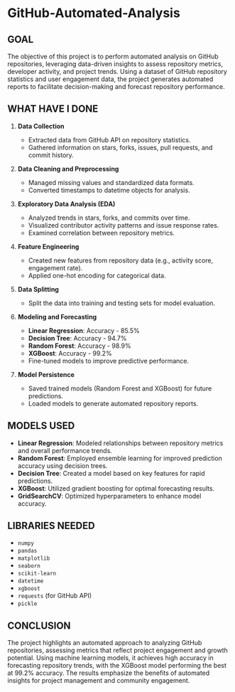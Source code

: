 # **GitHub-Automated-Analysis**

## **GOAL**

The objective of this project is to perform automated analysis on GitHub repositories, leveraging data-driven insights to assess repository metrics, developer activity, and project trends. Using a dataset of GitHub repository statistics and user engagement data, the project generates automated reports to facilitate decision-making and forecast repository performance.

## **WHAT HAVE I DONE**

1. **Data Collection**
   - Extracted data from GitHub API on repository statistics.
   - Gathered information on stars, forks, issues, pull requests, and commit history.
  
2. **Data Cleaning and Preprocessing**
   - Managed missing values and standardized data formats.
   - Converted timestamps to datetime objects for analysis.
   
3. **Exploratory Data Analysis (EDA)**
   - Analyzed trends in stars, forks, and commits over time.
   - Visualized contributor activity patterns and issue response rates.
   - Examined correlation between repository metrics.

4. **Feature Engineering**
   - Created new features from repository data (e.g., activity score, engagement rate).
   - Applied one-hot encoding for categorical data.
   
5. **Data Splitting**
   - Split the data into training and testing sets for model evaluation.

6. **Modeling and Forecasting**
   - **Linear Regression**: Accuracy - 85.5%
   - **Decision Tree**: Accuracy - 94.7%
   - **Random Forest**: Accuracy - 98.9%
   - **XGBoost**: Accuracy - 99.2%
   - Fine-tuned models to improve predictive performance.

7. **Model Persistence**
   - Saved trained models (Random Forest and XGBoost) for future predictions.
   - Loaded models to generate automated repository reports.

## **MODELS USED**

- **Linear Regression**: Modeled relationships between repository metrics and overall performance trends.
- **Random Forest**: Employed ensemble learning for improved prediction accuracy using decision trees.
- **Decision Tree**: Created a model based on key features for rapid predictions.
- **XGBoost**: Utilized gradient boosting for optimal forecasting results.
- **GridSearchCV**: Optimized hyperparameters to enhance model accuracy.

## **LIBRARIES NEEDED**

- `numpy`
- `pandas`
- `matplotlib`
- `seaborn`
- `scikit-learn`
- `datetime`
- `xgboost`
- `requests` (for GitHub API)
- `pickle`

## **CONCLUSION**

The project highlights an automated approach to analyzing GitHub repositories, assessing metrics that reflect project engagement and growth potential. Using machine learning models, it achieves high accuracy in forecasting repository trends, with the XGBoost model performing the best at 99.2% accuracy. The results emphasize the benefits of automated insights for project management and community engagement.
